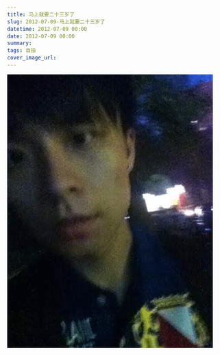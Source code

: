 ```yaml
---
title: 马上就要二十三岁了
slug: 2012-07-09-马上就要二十三岁了
datetime: 2012-07-09 00:00
date: 2012-07-09 00:00
summary: 
tags: 自拍
cover_image_url: 
---
```

![82920-wa0dqjlixb.png](../assets/2019/09/527506966.png)